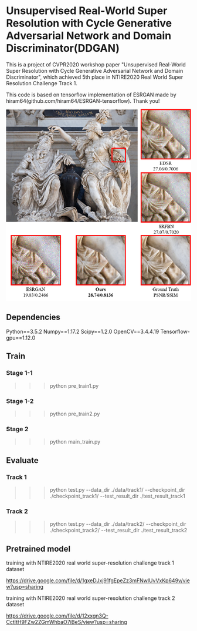 # Unsupervised Real-World Super Resolution with Cycle Generative Adversarial Network and Domain Discriminator(DDGAN)
This is a project of CVPR2020 workshop paper "Unsupervised Real-World Super Resolution with Cycle Generative Adversarial Network and Domain Discriminator", which achieved 5th place in NTIRE2020 Real World Super Resolution Challenge Track 1.

This code is based on tensorflow implementation of ESRGAN made by hiram64(github.com/hiram64/ESRGAN-tensorflow). Thank you!

![image1](./image/example1.jpg)


## Dependencies
Python==3.5.2
Numpy==1.17.2
Scipy==1.2.0
OpenCV==3.4.4.19
Tensorflow-gpu==1.12.0


## Train
### Stage 1-1
>>> python pre_train1.py

### Stage 1-2
>>> python pre_train2.py

### Stage 2
>>> python main_train.py


## Evaluate
### Track 1
>>> python test.py --data_dir ./data/track1/ --checkpoint_dir ./checkpoint_track1/ --test_result_dir ./test_result_track1
### Track 2
>>> python test.py --data_dir ./data/track2/ --checkpoint_dir ./checkpoint_track2/ --test_result_dir ./test_result_track2

## Pretrained model

training with NTIRE2020 real world super-resolution challenge track 1 dataset

https://drive.google.com/file/d/1gxeDJxj91fgEpeZz3mFNwlUvVxKp649v/view?usp=sharing

training with NTIRE2020 real world super-resolution challenge track 2 dataset

https://drive.google.com/file/d/12xxgn3Q-CctltH9FZw2ZGmWhbaO7iBeS/view?usp=sharing
